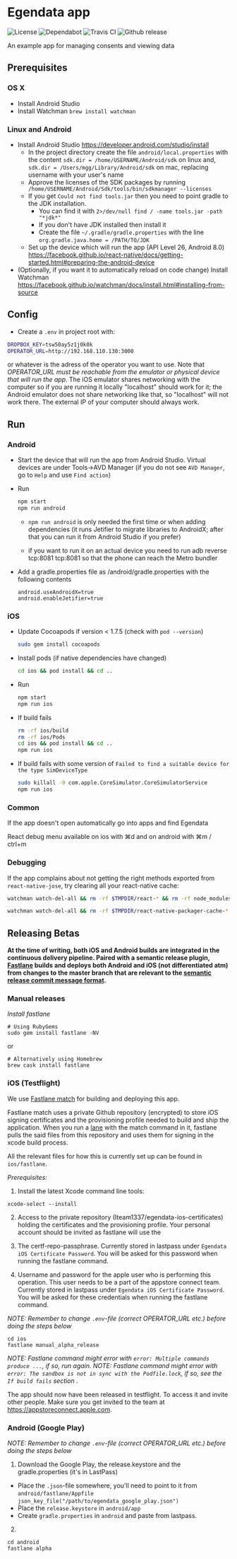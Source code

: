 # Egendata app

![License](https://flat.badgen.net/github/license/egendata/app)
![Dependabot](https://flat.badgen.net/dependabot/egendata/app?icon=dependabot)
![Travis CI](https://badgen.net/travis/egendata/app?icon=travis)
![Github release](https://flat.badgen.net/github/release/egendata/app?icon=github)

An example app for managing consents and viewing data

## Prerequisites

### OS X

- Install Android Studio
- Install Watchman `brew install watchman`

### Linux and Android

* Install Android Studio https://developer.android.com/studio/install
  * In the project directory create the file `android/local.properties` with the content `sdk.dir = /home/USERNAME/Android/sdk` on linux and, `sdk.dir = /Users/mgg/Library/Android/sdk` on mac, replacing username with your user's name
  * Approve the licenses of the SDK packages by running ` /home/USERNAME/Android/Sdk/tools/bin/sdkmanager --licenses`
  * If you get `Could not find tools.jar` then you need to point gradle to the JDK installation.
    * You can find it with `2>/dev/null find / -name tools.jar -path "*jdk*"`
    * If you don't have JDK installed then install it
    * Create the file `~/.gradle/gradle.properties` with the line `org.gradle.java.home = /PATH/TO/JDK`
  * Set up the device which will run the app (API Level 26, Android 8.0) https://facebook.github.io/react-native/docs/getting-started.html#preparing-the-android-device
* (Optionally, if you want it to automatically reload on code change) Install Watchman https://facebook.github.io/watchman/docs/install.html#installing-from-source

## Config

- Create a `.env` in project root with:

```bash
DROPBOX_KEY=tsw50ay5z1j0k0k
OPERATOR_URL=http://192.168.110.130:3000
```
or whatever is the adress of the operator you want to use. Note that *OPERATOR_URL must be reachable from the emulator or physical device that will run the app*. The iOS emulator shares networking with the computer so if you are running it locally "localhost" should work for it; the Android emulator does not share networking like that, so "localhost" will not work there. The external IP of your computer should always work.

## Run

### __Android__

- Start the device that will run the app from Android Studio. Virtual devices are under Tools->AVD Manager (if you do not see `AVD Manager`, go to `Help` and use `Find action`)
- Run

  ```bash
  npm start
  npm run android
  ```

  - `npm run android` is only needed the first time or when adding dependencies (it runs Jetifier to migrate libraries to AndroidX; after that you can run it from Android Studio if you prefer)

  - if you want to run it on an actual device you need to run adb reverse tcp:8081 tcp:8081 so that the phone can reach the Metro bundler
- Add a gradle.properties file as /android/gradle.properties with the following contents
  ```
  android.useAndroidX=true
  android.enableJetifier=true
  ```
### __iOS__

- Update Cocoapods if version < 1.7.5 (check with `pod --version`)

  ```bash
  sudo gem install cocoapods
  ```

- Install pods (if native dependencies have changed)

  ```bash
  cd ios && pod install && cd ..
  ```

- Run

  ```bash
  npm start
  npm run ios
  ```

- If build fails

  ```bash
  rm -rf ios/build
  rm -rf ios/Pods
  cd ios && pod install && cd ..
  npm run ios
  ```

- If build fails with some version of `Failed to find a suitable device for the type SimDeviceType`

  ```bash
  sudo killall -9 com.apple.CoreSimulator.CoreSimulatorService
  npm run ios
  ```

### Common

If the app doesn't open automatically go into apps and find Egendata

React debug menu available on ios with ⌘d and on android with ⌘m / ctrl+m

### Debugging
  If the app complains about not getting the right methods exported from `react-native-jose`, try clearing all your react-native cache:

  ```bash
  watchman watch-del-all && rm -rf $TMPDIR/react-* && rm -rf node_modules/ && npm cache verify && npm install && npm start -- --reset-cache

  watchman watch-del-all && rm -rf $TMPDIR/react-native-packager-cache-* && rm -rf $TMPDIR/metro-bundler-cache-* && rm -rf node_modules/ && npm cache clean --force && npm install && npm start -- --reset-cache
  ```

## Releasing Betas

**At the time of writing, both iOS and Android builds are integrated in the continuous delivery pipeline. Paired with a semantic release plugin, [Fastlane](https://github.com/fastlane/fastlane) builds and deploys both Android and iOS (not differentiated atm) from changes to the master branch that are relevant to the [semantic release commit message format](https://github.com/semantic-release/semantic-release#commit-message-format).**

### Manual releases

*Install fastlane*

```
# Using RubyGems
sudo gem install fastlane -NV
```
or

```
# Alternatively using Homebrew
brew cask install fastlane
```

### iOS (Testflight)

We use [Fastlane match](https://docs.fastlane.tools/actions/match/) for building and deploying this app.

Fastlane match uses a private Github repository (encrypted) to store iOS signing certificates and the provisioning profile needed to build and ship the application. When you run a [lane](https://docs.fastlane.tools/advanced/lanes/) with the match command in it, fastlane pulls the said files from this repository and uses them for signing in the xcode build process.

All the relevant files for how this is currently set up can be found in `ios/fastlane`.

*Prerequisites:*

1. Install the latest Xcode command line tools:

`xcode-select --install`

2. Access to the private repository (Iteam1337/egendata-ios-certificates) holding the certificates and the provisioning profile. Your personal account should be invited as fastlane will use the 

3. The certf-repo-passphrase. Currently stored in lastpass under `Egendata iOS Certificate Password`. You will be asked for this password when running the fastlane command.

4. Username and password for the apple user who is performing this operation. This user needs to be a part of the appstore connect team. Currently stored in lastpass under `Egendata iOS Certificate Password`. You will be asked for these credentials when running the fastlane command.

*NOTE: Remember to change `.env`-file (correct OPERATOR_URL etc.) before doing the steps below*

```
cd ios
fastlane manual_alpha_release
```

*NOTE: Fastlane command might error with `error: Multiple commands produce ...`, if so, run again.*
*NOTE: Fastlane command might error with ` error: The sandbox is not in sync with the Podfile.lock`, if so, see the `If build fails` section .*

The app should now have been released in testflight. To access it and invite other people. Make sure you get invited to the team at https://appstoreconnect.apple.com.

### Android (Google Play)

*NOTE: Remember to change `.env`-file (correct OPERATOR_URL etc.) before doing the steps below*

1. Download the Google Play, the release.keystore and the gradle.properties (it's in LastPass)
  - Place the `.json`-file somewhere, you'll need to point to it from `android/fastlane/Appfile`
    `json_key_file("/path/to/egendata_google_play.json")`
  - Place the `release.keystore` in `android/app`
  - Create `gradle.properties` in `android` and paste from lastpass.

2.
```
cd android
fastlane alpha
```

